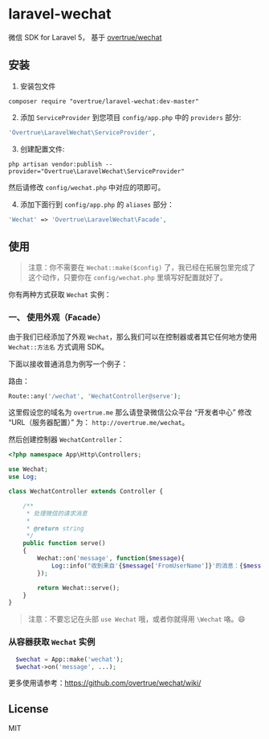 # laravel-wechat

微信 SDK for Laravel 5， 基于 [overtrue/wechat](https://github.com/overtrue/wechat)

## 安装

1. 安装包文件
  ```shell
  composer require "overtrue/laravel-wechat:dev-master"
  ```

2. 添加 `ServiceProvider` 到您项目 `config/app.php` 中的 `providers` 部分:

  ```php
  'Overtrue\LaravelWechat\ServiceProvider',
  ```

3. 创建配置文件:

  ```shell
  php artisan vendor:publish --provider="Overtrue\LaravelWechat\ServiceProvider"
  ```

  然后请修改 `config/wechat.php` 中对应的项即可。

4. 添加下面行到 `config/app.php` 的 `aliases` 部分：

  ```php
  'Wechat' => 'Overtrue\LaravelWechat\Facade',
  ```

## 使用

> 注意：你不需要在 `Wechat::make($config)` 了，我已经在拓展包里完成了这个动作，只要你在 `config/wechat.php` 里填写好配置就好了。

你有两种方式获取 `Wechat` 实例：

### 一、 使用外观（Facade）

由于我们已经添加了外观 `Wechat`，那么我们可以在控制器或者其它任何地方使用 `Wechat::方法名` 方式调用 SDK。

下面以接收普通消息为例写一个例子：

路由：

```php
Route::any('/wechat', 'WechatController@serve');
```
这里假设您的域名为 `overtrue.me` 那么请登录微信公众平台 “开发者中心” 修改 “URL（服务器配置）” 为： `http://overtrue.me/wechat`。

然后创建控制器 `WechatController`：

```php
<?php namespace App\Http\Controllers;

use Wechat;
use Log;

class WechatController extends Controller {

    /**
     * 处理微信的请求消息
     *
     * @return string
     */
    public function serve()
    {
        Wechat::on('message', function($message){
            Log::info("收到来自'{$message['FromUserName']}'的消息：{$message['Content']}");
        });

        return Wechat::serve();
    }
}
```

> 注意：不要忘记在头部 `use Wechat` 哦，或者你就得用 `\Wechat` 咯。:smile:

### 从容器获取 `Wechat` 实例

```php
  $wechat = App::make('wechat');
  $wechat->on('message', ...);
```

更多使用请参考：https://github.com/overtrue/wechat/wiki/

## License

MIT
